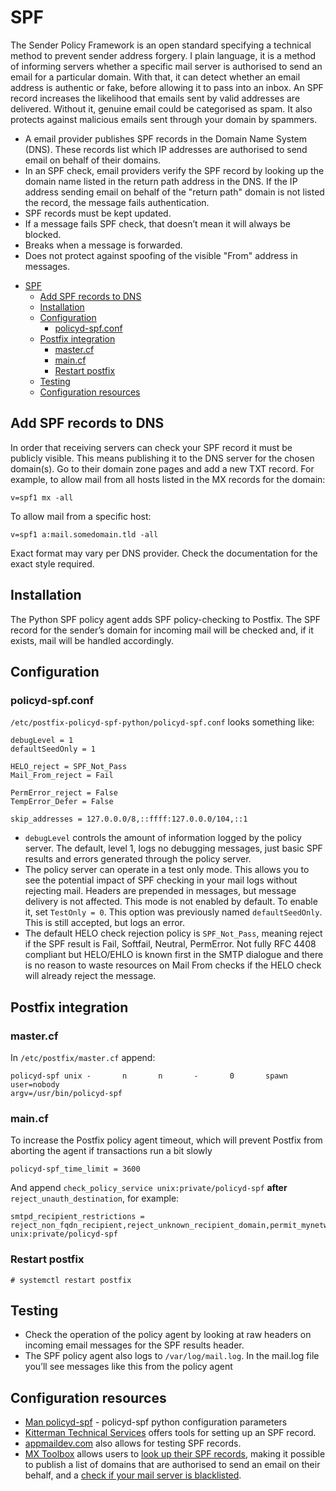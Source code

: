 # SPF

The Sender Policy Framework is an open standard specifying a technical method to prevent sender address forgery. I plain language, it is a method of informing servers whether a specific mail server is authorised to send an email for a particular domain. With that, it can detect whether an email address is authentic or fake, before allowing it to pass into an inbox. An SPF record increases the likelihood that emails sent by valid addresses are delivered. Without it, genuine email could be categorised as spam. It also protects against malicious emails sent through your domain by spammers.

* A email provider publishes SPF records in the Domain Name System (DNS). These records list which IP addresses are authorised to send email on behalf of their domains.
* In an SPF check, email providers verify the SPF record by looking up the domain name listed in the return path address in the DNS. If the IP address sending email on behalf of the "return path" domain is not listed the record, the message fails authentication.
* SPF records must be kept updated.
* If a message fails SPF check, that doesn’t mean it will always be blocked.
* Breaks when a message is forwarded.
* Does not protect against spoofing of the visible "From" address in messages.

- [SPF](#spf)
  - [Add SPF records to DNS](#add-spf-records-to-dns)
  - [Installation](#installation)
  - [Configuration](#configuration)
    - [policyd-spf.conf](#policyd-spfconf)
  - [Postfix integration](#postfix-integration)
    - [master.cf](#mastercf)
    - [main.cf](#maincf)
    - [Restart postfix](#restart-postfix)
  - [Testing](#testing)
  - [Configuration resources](#configuration-resources)

## Add SPF records to DNS

In order that receiving servers can check your SPF record it must be publicly visible. This means publishing it to the DNS server for the chosen domain(s). Go to their domain zone pages and add a new TXT record. For example, to allow mail from all hosts listed in the MX records for the domain:

    v=spf1 mx -all

To allow mail from a specific host:

    v=spf1 a:mail.somedomain.tld -all

Exact format may vary per DNS provider. Check the documentation for the exact style required.

## Installation

The Python SPF policy agent adds SPF policy-checking to Postfix. The SPF record for the sender’s domain for incoming mail will be checked and, if it exists, mail will be handled accordingly.

## Configuration

### policyd-spf.conf 
`/etc/postfix-policyd-spf-python/policyd-spf.conf` looks something like:

    debugLevel = 1
    defaultSeedOnly = 1

    HELO_reject = SPF_Not_Pass
    Mail_From_reject = Fail

    PermError_reject = False
    TempError_Defer = False

    skip_addresses = 127.0.0.0/8,::ffff:127.0.0.0/104,::1

* `debugLevel` controls the amount of information logged by the policy server. The default, level 1, logs no debugging messages, just basic SPF results and errors generated through the policy server.
* The policy server can operate in a test only mode. This allows you to see the potential impact of SPF checking in your mail logs without rejecting mail. Headers are prepended in messages, but message delivery is not affected. This mode is not enabled by default. To enable it, set `TestOnly = 0`. This option was previously named `defaultSeedOnly`. This is still accepted, but logs an error.
* The default HELO check rejection policy is `SPF_Not_Pass`, meaning reject if the SPF result is Fail, Softfail, Neutral, PermError. Not fully RFC 4408 compliant but HELO/EHLO is known first in the SMTP dialogue and there is no reason to waste resources on Mail From checks if the HELO check will already reject the message.

## Postfix integration
### master.cf 

In `/etc/postfix/master.cf` append:

    policyd-spf unix -       n       n       -       0       spawn user=nobody
    argv=/usr/bin/policyd-spf
    
### main.cf

To increase the Postfix policy agent timeout, which will prevent Postfix from aborting the agent if transactions run a bit slowly

    policyd-spf_time_limit = 3600

And append `check_policy_service unix:private/policyd-spf` **after** `reject_unauth_destination`, for example:

    smtpd_recipient_restrictions = reject_non_fqdn_recipient,reject_unknown_recipient_domain,permit_mynetworks,permit_sasl_authenticated,reject_unauth_destination,reject_non_fqdn_sender,reject_unlisted_recipient,check_policy_service unix:private/policyd-spf

### Restart postfix 

    # systemctl restart postfix

## Testing

* Check the operation of the policy agent by looking at raw headers on incoming email messages for the SPF results header.
* The SPF policy agent also logs to `/var/log/mail.log`. In the mail.log file you’ll see messages like this from the policy agent

## Configuration resources

  * [Man policyd-spf](https://manpages.debian.org/testing/postfix-policyd-spf-python/policyd-spf.conf.5.en.html) - policyd-spf python configuration parameters 
  * [Kitterman Technical Services](https://www.kitterman.com/spf/validate.html) offers tools for setting up an SPF record.
  * [appmaildev.com](https://appmaildev.com/en/spf/) also allows for testing SPF records.
  * [MX Toolbox](https://mxtoolbox.com/) allows users to [look up their SPF records](https://mxtoolbox.com/spf.aspx), making it possible to publish a list of domains that are authorised to send an email on their behalf, and a [check if your mail server is blacklisted](https://mxtoolbox.com/blacklists.aspx).
